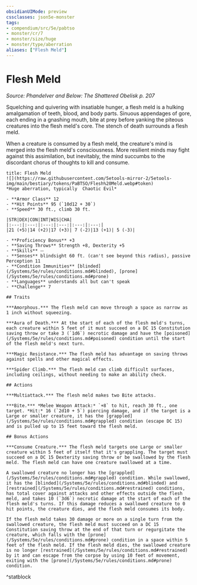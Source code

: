 ```yaml
---
obsidianUIMode: preview
cssclasses: json5e-monster
tags:
- compendium/src/5e/pabtso
- monster/cr/7
- monster/size/huge
- monster/type/aberration
aliases: ["Flesh Meld"]
---
```

# Flesh Meld
*Source: Phandelver and Below: The Shattered Obelisk p. 207*  

Squelching and quivering with insatiable hunger, a flesh meld is a hulking amalgamation of teeth, blood, and body parts. Sinuous appendages of gore, each ending in a gnashing mouth, bite at prey before yanking the piteous creatures into the flesh meld's core. The stench of death surrounds a flesh meld.

When a creature is consumed by a flesh meld, the creature's mind is merged into the flesh meld's consciousness. More resilient minds may fight against this assimilation, but inevitably, the mind succumbs to the discordant chorus of thoughts to kill and consume.

```ad-statblock
title: Flesh Meld
![](https://raw.githubusercontent.com/5etools-mirror-2/5etools-img/main/bestiary/tokens/PaBTSO/Flesh%20Meld.webp#token)
*Huge aberration, typically  Chaotic Evil*

- **Armor Class** 12
- **Hit Points** 95 (`10d12 + 30`)
- **Speed** 30 ft., climb 30 ft.

|STR|DEX|CON|INT|WIS|CHA|
|:---:|:---:|:---:|:---:|:---:|:---:|
|21 (+5)|14 (+2)|17 (+3)| 7 (-2)|13 (+1)| 5 (-3)|

- **Proficiency Bonus** +3
- **Saving Throws** Strength +8, Dexterity +5
- **Skills** ⏤
- **Senses** blindsight 60 ft. (can't see beyond this radius), passive Perception 11
- **Condition Immunities** [blinded](/Systems/5e/rules/conditions.md#blinded), [prone](/Systems/5e/rules/conditions.md#prone)
- **Languages** understands all but can't speak
- **Challenge** 7

## Traits

***Amorphous.*** The flesh meld can move through a space as narrow as 1 inch without squeezing.

***Aura of Death.*** At the start of each of the flesh meld's turns, each creature within 5 feet of it must succeed on a DC 15 Constitution saving throw or take 3 (`1d6`) necrotic damage and have the [poisoned](/Systems/5e/rules/conditions.md#poisoned) condition until the start of the flesh meld's next turn.

***Magic Resistance.*** The flesh meld has advantage on saving throws against spells and other magical effects.

***Spider Climb.*** The flesh meld can climb difficult surfaces, including ceilings, without needing to make an ability check.

## Actions

***Multiattack.*** The flesh meld makes two Bite attacks.

***Bite.*** *Melee Weapon Attack:* `+8` to hit, reach 30 ft., one target. *Hit:* 16 (`2d10 + 5`) piercing damage, and if the target is a Large or smaller creature, it has the [grappled](/Systems/5e/rules/conditions.md#grappled) condition (escape DC 15) and is pulled up to 15 feet toward the flesh meld.

## Bonus Actions

***Consume Creature.*** The flesh meld targets one Large or smaller creature within 5 feet of itself that it's grappling. The target must succeed on a DC 15 Dexterity saving throw or be swallowed by the flesh meld. The flesh meld can have one creature swallowed at a time.

A swallowed creature no longer has the [grappled](/Systems/5e/rules/conditions.md#grappled) condition. While swallowed, it has the [blinded](/Systems/5e/rules/conditions.md#blinded) and [restrained](/Systems/5e/rules/conditions.md#restrained) conditions, has total cover against attacks and other effects outside the flesh meld, and takes 10 (`3d6`) necrotic damage at the start of each of the flesh meld's turns. If this damage reduces a swallowed creature to 0 hit points, the creature dies, and the flesh meld consumes its body.

If the flesh meld takes 30 damage or more on a single turn from the swallowed creature, the flesh meld must succeed on a DC 15 Constitution saving throw at the end of that turn or regurgitate the creature, which falls with the [prone](/Systems/5e/rules/conditions.md#prone) condition in a space within 5 feet of the flesh meld. If the flesh meld dies, the swallowed creature is no longer [restrained](/Systems/5e/rules/conditions.md#restrained) by it and can escape from the corpse by using 10 feet of movement, exiting with the [prone](/Systems/5e/rules/conditions.md#prone) condition.
```
^statblock